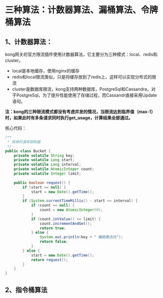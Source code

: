 # 三种算法：计数器算法、漏桶算法、令牌桶算法
## 1、计数器算法：
kong网关的官方限流插件使用计数器算法，它主要分为三种模式：local、redis和cluster。
- local是本地缓存，使用nginx的缓存
- redis和local限流类似，只是将缓存放到了redis上，这样可以实现分布式的限流
- cluster是数据库限流，kong支持两种数据库，PostgreSql和Cassandra，对于PostgreSql，为了提升性能使用了存储过程，而Cassandr直接采用Update语句。


**注：kong的三种限流模式都没有考虑并发的情况，当限流达到临界值（max-1）时，如果此时有多条请求同时执行get_usage，计算结果全部通过。**

核心代码：
```java
/**
 * 简单的速率限制器
 */
public class Bucket {
    private volatile String key;
    private volatile Long start;
    private volatile Long interval;
    private volatile AtomicInteger count;
    private volatile Integer limit;
    
    public boolean request() {
        if (start == null) {
            start = new Date().getTime();
        }
        if (System.currentTimeMillis() - start <= interval) {
            if (count == null) {
                count = new AtomicInteger(0);
            }
            if (count.intValue() <= limit) {
                count.incrementAndGet();
                return true;
            } else {
                System.out.println(key + " 被拒绝访问");
                return false;
            }
        } else {
            start = new Date().getTime();
            return request();
        }
    }
}
```

## 2、指令桶算法
